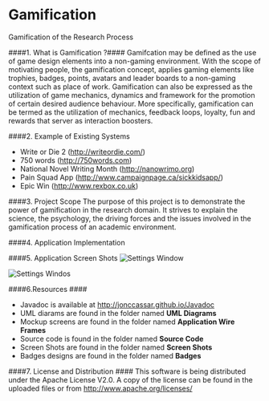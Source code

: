 Gamification
============

Gamification of the Research Process

####1. What is Gamification ?####
Gamifcation may be defined as the use of game design elements into a non-gaming environment. With the scope of motivating people, the gamification concept, applies gaming elements like trophies, badges, points, avatars and leader boards to a non-gaming context such as place of work.  Gamification can also be expressed as the utilization of game mechanics, dynamics and framework for the promotion of certain desired audience behaviour. More specifically, gamification can be termed as the utilization of mechanics, feedback loops, loyalty, fun and rewards that server as interaction boosters.

####2. Example of Existing Systems
* Write or Die 2 (http://writeordie.com/)
* 750 words (http://750words.com)
* National Novel Writing Month (http://nanowrimo.org)
* Pain Squad App (http://www.campaignpage.ca/sickkidsapp/)
* Epic Win (http://www.rexbox.co.uk)

####3. Project Scope
The purpose of this project is to demonstrate the power of gamification in the research domain. It strives to explain the science, the psychology, the driving forces and the issues involved in the gamification process of an academic environment.

####4. Application Implementation

####5. Application Screen Shots
![Settings Window](https://raw2.github.com/jonccassar/Gamification/master/Screen%20Shots/pic1.png)


![Settings Windos](https://raw2.github.com/jonccassar/Gamification/master/Screen%20Shots/pic2.png)

####6.Resources ####
* Javadoc is available at http://jonccassar.github.io/Javadoc
* UML diarams are found in the folder named __UML Diagrams__
* Mockup screens are found in the folder named __Application Wire Frames__
* Source code is found in the folder named __Source Code__
* Screen Shots are found in the folder named __Screen Shots__
* Badges designs are found in the folder named __Badges__

####7. License and Distribution ####
This software is being distributed under the Apache License V2.0. A copy of the license can be found in the uploaded files or from http://www.apache.org/licenses/


